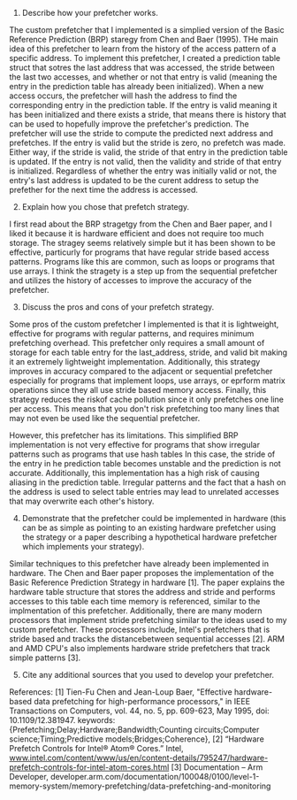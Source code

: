 1. Describe how your prefetcher works.

The custom prefetcher that I implemented is a simplied version of the Basic Reference Prediction (BRP) staregy from Chen and Baer (1995). THe main idea of this prefetcher to learn from the history of the access pattern of a specific address. To implement this prefetcher, I created a prediction table struct that sotres the last address that was accessed, the stride between the last two accesses, and whether or not that entry is valid (meaning the entry in the prediction table has already been initialized). When a new access occurs, the prefetcher will hash the address to find the corresponding entry in the prediction table. If the entry is valid meaning it has been initialized and there exists a stride, that means there is history that can be used to hopefully improve the prefetcher's prediction. The prefetcher will use the stride to compute the predicted next address and prefetches. If the entry is valid but the stride is zero, no prefetch was made. Either way, if the stride is valid, the stride of that entry in the prediction table is updated. If the entry is not valid, then the validity and stride of that entry is initialized. Regardless of whether the entry was initially valid or not, the entry's last address is updated to be the curent address to setup the prefether for the next time the address is accessed. 

2. Explain how you chose that prefetch strategy.

I first read about the BRP stragetgy from the Chen and Baer paper, and I liked it because it is hardware efficient and does not require too much storage. The stragey seems relatively simple but it has been shown to be effective, particurly for programs that have regular stride based access patterns. Programs like this are common, such as loops or programs that use arrays. I think the stragety is a step up from the sequential prefetcher and utilizes the history of accesses to improve the accuracy of the prefetcher. 

3. Discuss the pros and cons of your prefetch strategy.

Some pros of the custom prefetcher I implemented is that it is lightweight, effective for programs with regular patterns, and requires minimum prefetching overhead. This prefetcher only requires a small amount of storage for each table entry for the last_address, stride, and valid bit making it an extremely lightweight implementation. Additionally, this strategy improves in accuracy compared to the adjacent or sequential prefetcher especially for programs that implement loops, use arrays, or eprform matrix operations since they all use stride based memory access. Finally, this strategy reduces the riskof cache pollution since it only prefetches one line per access. This means that you don't risk prefetching too many lines that may not even be used like the sequential prefetcher. 

However, this prefetcher has its limitations. This simplified BRP implementation is not very effective for programs that show irregular patterns such as programs that use hash tables In this case, the stride of the entry in he prediction table becomes unstable and the prediction is not accurate. Additionally, this implementation has a high risk of causing aliasing in the prediction table. Irregular patterns and the fact that a hash on the address is used to select table entries may lead to unrelated accesses that may overwrite each other's history.

4. Demonstrate that the prefetcher could be implemented in hardware (this can be
   as simple as pointing to an existing hardware prefetcher using the strategy
   or a paper describing a hypothetical hardware prefetcher which implements
   your strategy).

Similar techniques to this prefetcher have already been implemented in hardware. The Chen and Baer paper proposes the implementation of the Basic Reference Prediction Strategy in hardware [1]. The paper explains the hardware table structure that stores the address and stride and performs accesses to this table each time memory is referenced, similar to the implmentation of this prefetcher. Additionally, there are many modern processors that implement stride prefetching similar to the ideas used to my custom prefetcher. These processors include, Intel's prefetchers that is stride based and tracks the distancebetween sequential accesses [2]. ARM and AMD CPU's also implements hardware stride prefetchers that track simple patterns [3]. 

5. Cite any additional sources that you used to develop your prefetcher.

References:
[1] Tien-Fu Chen and Jean-Loup Baer, "Effective hardware-based data prefetching for high-performance processors," in IEEE Transactions on Computers, vol. 44, no. 5, pp. 609-623, May 1995, doi: 10.1109/12.381947.
keywords: {Prefetching;Delay;Hardware;Bandwidth;Counting circuits;Computer science;Timing;Predictive models;Bridges;Coherence},
[2] “Hardware Prefetch Controls for Intel® Atom® Cores.” Intel, www.intel.com/content/www/us/en/content-details/795247/hardware-prefetch-controls-for-intel-atom-cores.html 
[3] Documentation – Arm Developer, developer.arm.com/documentation/100048/0100/level-1-memory-system/memory-prefetching/data-prefetching-and-monitoring